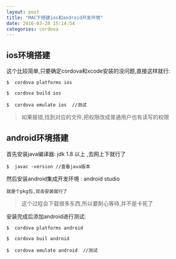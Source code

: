 ```yaml
---
layout: post
title: "MAC下搭建ios和android开发环境"
date: 2016-03-28 15:14:54
categories: cordova
---
```


## ios环境搭建

这个比较简单,只要确定cordova和xcode安装的没问题,直接这样就行:

	$  cordova platforms ios
	
	$  cordova build ios
	
	$  cordova emulate ios  //测试
	
>如果报错,找到对应的文件,把权限改成普通用户也有读写的权限

## android环境搭建

首先安装java编译器: jdk 1.8 以上 ,去网上下就行了

	$  javac -version //查看java版本

然后安装android集成开发环境 : android studio

	就是个pkg包,双击安装就行了
	
>这个过程会下载很多东西,所以要耐心等待,并不是卡死了

安装完成后添加android进行测试:

	$  cordova platforms android
	
	$  cordova buil android
	
	$  cordova emulate android  //测试


